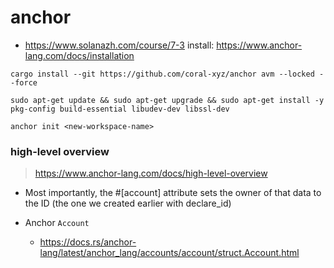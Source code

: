 # anchor


- https://www.solanazh.com/course/7-3
install: https://www.anchor-lang.com/docs/installation





```
cargo install --git https://github.com/coral-xyz/anchor avm --locked --force

sudo apt-get update && sudo apt-get upgrade && sudo apt-get install -y pkg-config build-essential libudev-dev libssl-dev
```


```
anchor init <new-workspace-name>
```



### high-level overview

> https://www.anchor-lang.com/docs/high-level-overview



- Most importantly, the #[account] attribute sets the owner of that data to the ID (the one we created earlier with declare_id)



- Anchor `Account`
  - https://docs.rs/anchor-lang/latest/anchor_lang/accounts/account/struct.Account.html









